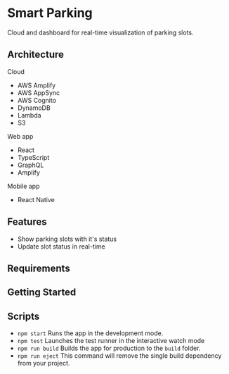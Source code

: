 # Smart Parking
Cloud and dashboard for real-time visualization of parking slots.

## Architecture

Cloud
- AWS Amplify
- AWS AppSync
- AWS Cognito
- DynamoDB
- Lambda
- S3

Web app
- React
- TypeScript
- GraphQL
- Amplify

Mobile app
- React Native

## Features

- Show parking slots with it's status
- Update slot status in real-time


## Requirements


## Getting Started


## Scripts

- `npm start` Runs the app in the development mode.
- `npm test` Launches the test runner in the interactive watch mode
- `npm run build` Builds the app for production to the `build` folder.
- `npm run eject` This command will remove the single build dependency from your project.